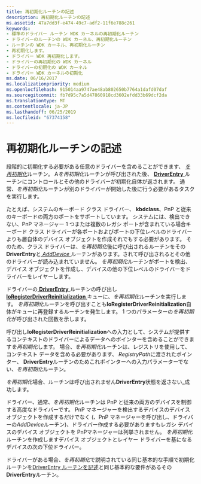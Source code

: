 ```yaml
---
title: 再初期化ルーチンの記述
description: 再初期化ルーチンの記述
ms.assetid: 47a7dd3f-e474-49c7-adf2-11f6e788c261
keywords:
- 標準のドライバー ルーチン WDK カーネルの再初期化ルーチン
- ドライバーのルーチンの WDK カーネル、再初期化ルーチン
- ルーチンの WDK カーネル、再初期化ルーチン
- 再初期化します。
- ドライバー WDK 再初期化します。
- ドライバーの再初期化の WDK カーネル
- ドライバーの初期化の WDK カーネル
- ドライバー WDK カーネルの初期化
ms.date: 06/16/2017
ms.localizationpriority: medium
ms.openlocfilehash: 915014aa9747ae48ab802650b7764a1dafd07daf
ms.sourcegitcommit: fb7d95c7a5d47860918cd3602efdd33b69dcf2da
ms.translationtype: MT
ms.contentlocale: ja-JP
ms.lasthandoff: 06/25/2019
ms.locfileid: "67374158"
---
```

# <a name="writing-a-reinitialize-routine"></a>再初期化ルーチンの記述





段階的に初期化する必要がある任意のドライバーを含めることができます、 [*を再初期化*](https://docs.microsoft.com/windows-hardware/drivers/ddi/content/ntddk/nc-ntddk-driver_reinitialize)ルーチン。 A*を再初期化*ルーチンが呼び出された後、 [ **DriverEntry** ](https://docs.microsoft.com/windows-hardware/drivers/ddi/content/wdm/nc-wdm-driver_initialize)ルーチンにコントロールとその他のドライバーが初期化自体が返されます。 通常、*を再初期化*ルーチンが別のドライバーが開始した後に行う必要があるタスクを実行します。

たとえば、システムのキーボード クラス ドライバー、 **kbdclass**、PnP と従来のキーボードの両方のポートをサポートしています。 システムには、検出できない、PnP マネージャー 1 つまたは複数のレガシ ポートが含まれている場合キーボード クラス ドライバーが各ポートおよびポートの下位レベルのドライバーよりも層自体のデバイス オブジェクトを作成それでもする必要があります。 そのため、クラス ドライバーは、*を再初期化*後に呼び出されるルーチンをその**DriverEntry**と[ *AddDevice* ](https://docs.microsoft.com/windows-hardware/drivers/ddi/content/wdm/nc-wdm-driver_add_device)ルーチンがあります。されて呼び出されるとその他のドライバーが読み込まれていません。 *を再初期化*ルーチンがポートを検出、デバイス オブジェクトを作成し、デバイスの他の下位レベルのドライバーをドライバーをレイヤーします。

ドライバーの[ **DriverEntry** ](https://docs.microsoft.com/windows-hardware/drivers/ddi/content/wdm/nc-wdm-driver_initialize)ルーチンの呼び出し[ **IoRegisterDriverReinitialization** ](https://docs.microsoft.com/windows-hardware/drivers/ddi/content/ntddk/nf-ntddk-ioregisterdriverreinitialization)キューに、*を再初期化*ルーチンを実行します。 *を再初期化*ルーチンを呼び出すことも**IoRegisterDriverReinitialization**自体がキューに再登録するルーチンを発生します。 1 つのパラメーターの*を再初期化*が呼び出された回数を示します。

呼び出し**IoRegisterDriverReinitialization**への入力として、システムが提供するコンテキストのドライバーによるデータへのポインターを含めることができます*を再初期化*します。 場合、*を再初期化*ルーチンは、レジストリを使用して、コンテキスト データを含める必要があります、 *RegistryPath*に渡されたポインター、 **DriverEntry**ルーチンのためこれポインターへの入力パラメーターでない、*を再初期化*ルーチン。

*を再初期化*場合、ルーチンは呼び出されません**DriverEntry**状態を返さない\_成功します。

ドライバー、通常、*を再初期化*ルーチンは PnP と従来の両方のデバイスを制御する高度なドライバーです。 PnP マネージャーを検出するデバイスのデバイス オブジェクトを作成するだけでなく (、PnP マネージャーを呼び出し、ドライバーの*AddDevice*ルーチン)、ドライバー作成する必要がありますもレガシ デバイスのデバイス オブジェクトを PnPマネージャーは列挙されません。 *を再初期化*ルーチンを作成しますデバイス オブジェクトとレイヤー ドライバーを基になるデバイスの次の下位ドライバー。

ドライバーがある場合、*を再初期化*で説明されている同じ基本的な手順で初期化ルーチンを[DriverEntry ルーチンを記述](writing-a-driverentry-routine.md)と同じ基本的な要件があるその**DriverEntry**ルーチン。

 

 




